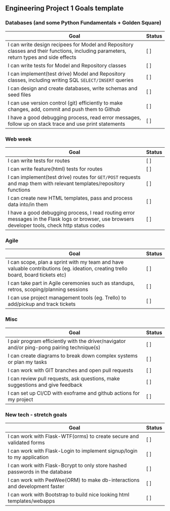 ## Engineering Project 1 Goals template

### Databases (and some Python Fundamentals + Golden Square)
| Goal          | Status     |
| ------------- | ---------- |
| I can write design recipees for Model and Repository classes and their functions, including parameters, return types and side effects | [  ] |
| I can write tests for Model and Repository classes  | [  ] |
| I can implement(test drive) Model and Repository classes, including writing SQL ``SELECT/INSERT`` queries  | [  ] |
| I can design and create databases, write schemas and seed files | [  ] |
| I can use version control (git) efficiently to make changes, add, commit and push them to Github | [  ] |
| I have a good debugging process, read error messages, follow up on stack trace and use print statements | [  ] |

### Web week
| Goal          | Status     |
| ------------- | ---------- |
| I can write tests for routes  | [  ] |
| I can write feature(html) tests for routes  | [  ] |
| I can implement(test drive) routes for ```GET/POST``` requests and map them with relevant templates/repository functions  | [  ] |
| I can create new HTML templates, pass and process data into/in them | [  ] |
| I have a good debugging process, I read routing error messages in the Flask logs or browser, use browsers developer tools, check http status codes | [  ] |

### Agile
| Goal          | Status     |
| ------------- | ---------- |
| I can scope, plan a sprint with my team and have valuable contributions (eg. ideation, creating trello board, board tickets etc) | [  ] |
| I can take part in Agile ceremonies such as standups, retros, scoping/planning sessions | [  ] |
| I can use project management tools (eg. Trello) to add/pickup and track tickets  | [  ] |

### Misc
| Goal          | Status     |
| ------------- | ---------- |
| I pair program efficiently with the driver/navigator and/or ping-pong pairing technique(s) | [  ] |
| I can create diagrams to break down complex systems or plan my tasks | [  ] |
| I can work with GIT branches and open pull requests | [  ] |
| I can review pull requests, ask questions, make suggestions and give feedback | [  ] |
| I can set up CI/CD with exoframe and github actions for my project | [ ] |

### New tech - stretch goals
| Goal          | Status     |
| ------------- | ---------- |
| I can work with Flask-WTF(orms) to create secure and validated forms | [  ] |
| I can work with Flask-Login to implement signup/login to my application | [  ] |
| I can work with Flask-Bcrypt to only store hashed passwords in the database  | [  ] |
| I can work with PeeWee(ORM) to make db-interactions and development faster | [  ] |
| I can work with Bootstrap to build nice looking html templates/webapps | [  ] |
